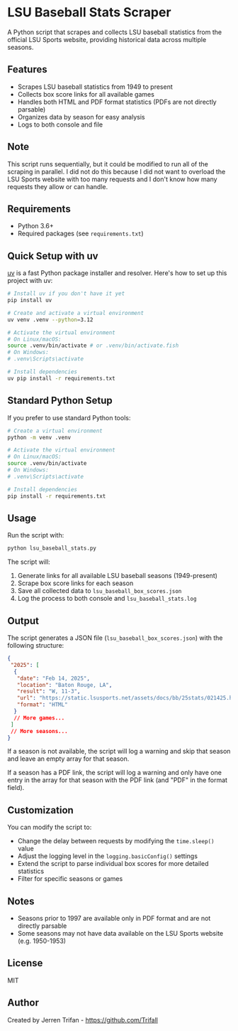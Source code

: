 # LSU Baseball Stats Scraper

A Python script that scrapes and collects LSU baseball statistics from the official LSU Sports website, providing historical data across multiple seasons.

## Features

- Scrapes LSU baseball statistics from 1949 to present
- Collects box score links for all available games
- Handles both HTML and PDF format statistics (PDFs are not directly parsable)
- Organizes data by season for easy analysis
- Logs to both console and file

## Note

This script runs sequentially, but it could be modified to run all of the scraping in parallel. I did not do this because I did not want to overload the LSU Sports website with too many requests and I don't know how many requests they allow or can handle.

## Requirements

- Python 3.6+
- Required packages (see `requirements.txt`)

## Quick Setup with uv

[uv](https://github.com/astral-sh/uv) is a fast Python package installer and resolver. Here's how to set up this project with uv:

```bash
# Install uv if you don't have it yet
pip install uv

# Create and activate a virtual environment
uv venv .venv --python=3.12

# Activate the virtual environment
# On Linux/macOS:
source .venv/bin/activate # or .venv/bin/activate.fish
# On Windows:
# .venv\Scripts\activate

# Install dependencies
uv pip install -r requirements.txt
```

## Standard Python Setup

If you prefer to use standard Python tools:

```bash
# Create a virtual environment
python -m venv .venv

# Activate the virtual environment
# On Linux/macOS:
source .venv/bin/activate
# On Windows:
# .venv\Scripts\activate

# Install dependencies
pip install -r requirements.txt
```

## Usage

Run the script with:

```bash
python lsu_baseball_stats.py
```

The script will:

1. Generate links for all available LSU baseball seasons (1949-present)
2. Scrape box score links for each season
3. Save all collected data to `lsu_baseball_box_scores.json`
4. Log the process to both console and `lsu_baseball_stats.log`

## Output

The script generates a JSON file (`lsu_baseball_box_scores.json`) with the following structure:

```json
{
 "2025": [
  {
   "date": "Feb 14, 2025",
   "location": "Baton Rouge, LA",
   "result": "W, 11-3",
   "url": "https://static.lsusports.net/assets/docs/bb/25stats/021425.htm",
   "format": "HTML"
  }
  // More games...
 ]
 // More seasons...
}
```

If a season is not available, the script will log a warning and skip that season and leave an empty array for that season.

If a season has a PDF link, the script will log a warning and only have one entry in the array for that season with the PDF link (and "PDF" in the format field).

## Customization

You can modify the script to:

- Change the delay between requests by modifying the `time.sleep()` value
- Adjust the logging level in the `logging.basicConfig()` settings
- Extend the script to parse individual box scores for more detailed statistics
- Filter for specific seasons or games

## Notes

- Seasons prior to 1997 are available only in PDF format and are not directly parsable
- Some seasons may not have data available on the LSU Sports website (e.g. 1950-1953)

## License

MIT

## Author

Created by Jerren Trifan - <https://github.com/Trifall>
